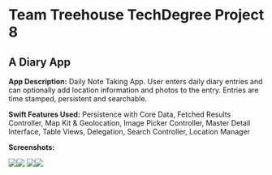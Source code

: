 # Team Treehouse TechDegree Project 8

## A Diary App

**App Description:**  Daily Note Taking App.  User enters daily diary entries and can optionally add location information and photos to the entry.  Entries are time stamped, persistent and searchable.

**Swift Features Used:**
Persistence with Core Data, Fetched Results Controller, Map Kit & Geolocation, Image Picker Controller, Master Detail Interface, Table Views, Delegation, Search Controller, Location Manager 

**Screenshots:**

![](./ScreenShots/TD_P8_01.png)![](./ScreenShots/TD_P8_02.png)
![](./ScreenShots/TD_P8_03.png)![](./ScreenShots/TD_P8_04.png)